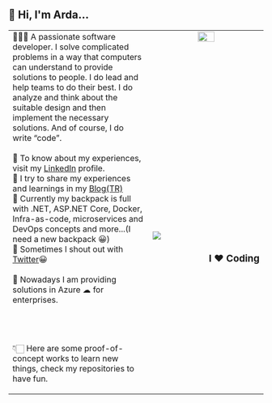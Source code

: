 ## 👋 Hi, I'm Arda...
<table>
  <tr>
    <td rowspan="3" valign="top" width="55%">
👨🏼‍💻 A passionate software developer. I solve complicated problems in a way that computers can understand to provide solutions to people. I do lead and help teams to do their best. I do analyze and think about the suitable design and then implement the necessary solutions. And of course, I do write “code”.<br /><br />
📄 To know about my experiences, visit my <a href="https://www.linkedin.com/in/ardacetinkaya/" target="_blank">LinkedIn</a> profile.<br />
📝 I try to share my experiences and learnings in my  <a href="https://www.minepla.net" target="_blank">Blog(TR)</a> <br />
🧰 Currently my backpack is full with .NET, ASP.NET Core, Docker, Infra-as-code, microservices and DevOps concepts and more...(I need a new backpack 😀)<br />
📣 Sometimes I shout out with <a href="https://twitter.com/ArdaCetinkaya" target="_blank">Twitter</a>😀
<br /><br />
📅 Nowadays I am providing solutions in Azure ☁ for enterprises.<br />

<br /><br /><br />👇🏻 Here are some proof-of-concept works to learn new things, check my repositories to have fun.<br />
    </td>
    <td valign="top" align="center"><img src="https://user-images.githubusercontent.com/4550197/127515000-57c59ad6-e852-4291-88b0-6a0a2b6365a9.png" width="40%"/></td></tr>
   <tr><td><a href="#"> <img src="https://ardacetinkaya-github-readme-stats.vercel.app/api/repos/?username=ardacetinkaya&top=6" /></a><span align="right"><h3>I ❤️  Coding</h3></span></td></tr>
</table>



<!--
![image](https://user-images.githubusercontent.com/4550197/127519090-eb919b6e-373b-415a-beae-33b4223cef82.png)
 <tr><td><a href="#"><img src="https://ardacetinkaya-github-readme-stats.vercel.app/api/top-langs/?username=ardacetinkaya&layout=compact" /></a></td></tr>
[![Top Langs](https://ardacetinkaya-github-readme-stats.vercel.app/api/top-langs/?username=ardacetinkaya&layout=compact)](#)
[![Repositories](https://ardacetinkaya-github-readme-stats.vercel.app/api/repos/?username=ardacetinkaya&top=7)](https://github.com/ardacetinkaya?tab=repositories)
**ardacetinkaya/ardacetinkaya** is a ✨ _special_ ✨ repository because its `README.md` (this file) appears on your GitHub profile.

Here are some ideas to get you started:

- 🔭 I’m currently working on ...
- 🌱 I’m currently learning ...
- 👯 I’m looking to collaborate on ...
- 🤔 I’m looking for help with ...
- 💬 Ask me about ...
- 📫 How to reach me: ...
- 😄 Pronouns: ...
- ⚡ Fun fact: ...
-->
 
